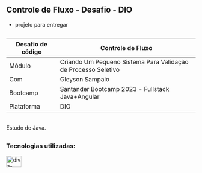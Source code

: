 ## Controle de Fluxo - Desafio - DIO

- projeto para entregar

##

| Desafio de código | Controle de Fluxo                                              |
| ----------------- | -------------------------------------------------------------- |
| Módulo            | Criando Um Pequeno Sistema Para Validação de Processo Seletivo |
| Com               | Gleyson Sampaio                                                |
| Bootcamp          | Santander Bootcamp 2023 - Fullstack Java+Angular               |
| Plataforma        | DIO                                                            |

<br>
Estudo de Java.
<br>

##

### Tecnologias utilizadas:

<div>
  <img align="center" alt="diva-Java" height="30" width="40" src="https://cdn.jsdelivr.net/gh/devicons/devicon/icons/java/java-original.svg">
</div>
